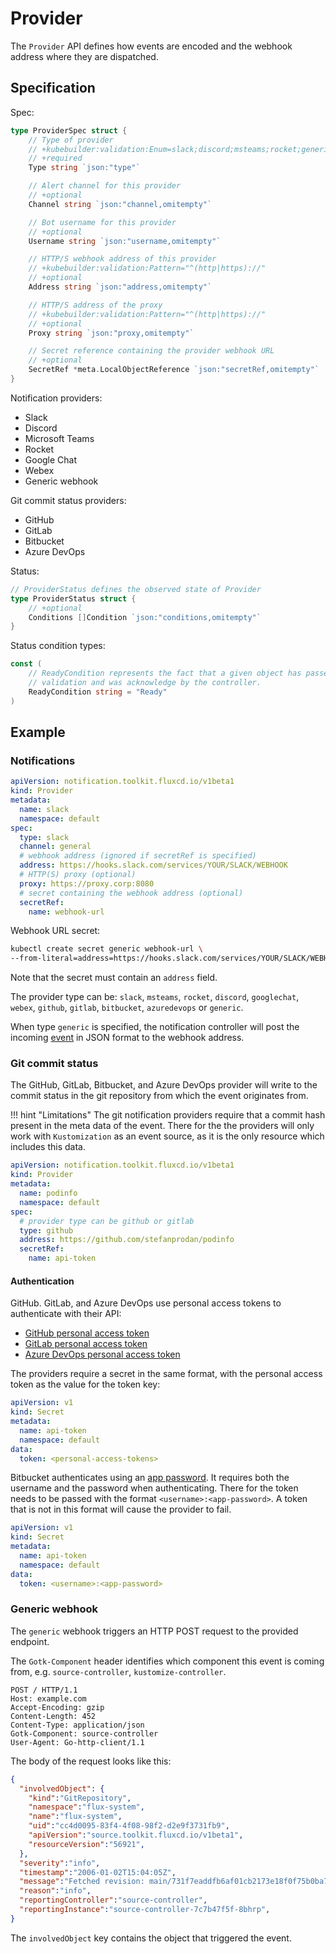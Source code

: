 # Provider

The `Provider` API defines how events are encoded and the webhook address where they are dispatched.

## Specification

Spec:

```go
type ProviderSpec struct {
	// Type of provider
	// +kubebuilder:validation:Enum=slack;discord;msteams;rocket;generic;github;gitlab;bitbucket;azuredevops;googlechat;webex
	// +required
	Type string `json:"type"`

	// Alert channel for this provider
	// +optional
	Channel string `json:"channel,omitempty"`

	// Bot username for this provider
	// +optional
	Username string `json:"username,omitempty"`

	// HTTP/S webhook address of this provider
	// +kubebuilder:validation:Pattern="^(http|https)://"
	// +optional
	Address string `json:"address,omitempty"`

	// HTTP/S address of the proxy
	// +kubebuilder:validation:Pattern="^(http|https)://"
	// +optional
	Proxy string `json:"proxy,omitempty"`

	// Secret reference containing the provider webhook URL
	// +optional
	SecretRef *meta.LocalObjectReference `json:"secretRef,omitempty"`
}
```

Notification providers:

* Slack
* Discord
* Microsoft Teams
* Rocket
* Google Chat
* Webex
* Generic webhook

Git commit status providers:

* GitHub
* GitLab
* Bitbucket
* Azure DevOps

Status:

```go
// ProviderStatus defines the observed state of Provider
type ProviderStatus struct {
	// +optional
	Conditions []Condition `json:"conditions,omitempty"`
}
```

Status condition types:

```go
const (
	// ReadyCondition represents the fact that a given object has passed
	// validation and was acknowledge by the controller.
	ReadyCondition string = "Ready"
)
```

## Example

### Notifications

```yaml
apiVersion: notification.toolkit.fluxcd.io/v1beta1
kind: Provider
metadata:
  name: slack
  namespace: default
spec:
  type: slack
  channel: general
  # webhook address (ignored if secretRef is specified)
  address: https://hooks.slack.com/services/YOUR/SLACK/WEBHOOK
  # HTTP(S) proxy (optional)
  proxy: https://proxy.corp:8080
  # secret containing the webhook address (optional)
  secretRef:
    name: webhook-url
```

Webhook URL secret:

```sh
kubectl create secret generic webhook-url \
--from-literal=address=https://hooks.slack.com/services/YOUR/SLACK/WEBHOOK
```

Note that the secret must contain an `address` field.

The provider type can be: `slack`, `msteams`, `rocket`, `discord`, `googlechat`, `webex`, `github`, `gitlab`, `bitbucket`, `azuredevops` or `generic`.

When type `generic` is specified, the notification controller will post the
incoming [event](event.md) in JSON format to the webhook address.

### Git commit status

The GitHub, GitLab, Bitbucket, and Azure DevOps provider will write to the
commit status in the git repository from which the event originates from.

!!! hint "Limitations"
    The git notification providers require that a commit hash present in the meta data
    of the event. There for the the providers will only work with `Kustomization` as an
    event source, as it is the only resource which includes this data.

```yaml
apiVersion: notification.toolkit.fluxcd.io/v1beta1
kind: Provider
metadata:
  name: podinfo
  namespace: default
spec:
  # provider type can be github or gitlab
  type: github
  address: https://github.com/stefanprodan/podinfo
  secretRef:
    name: api-token
```

#### Authentication

GitHub. GitLab, and Azure DevOps use personal access tokens to authenticate with their API:

- [GitHub personal access token](https://docs.github.com/en/free-pro-team@latest/github/authenticating-to-github/creating-a-personal-access-token)
- [GitLab personal access token](https://docs.gitlab.com/ee/user/profile/personal_access_tokens.html)
- [Azure DevOps personal access token](https://docs.microsoft.com/en-us/azure/devops/organizations/accounts/use-personal-access-tokens-to-authenticate?view=azure-devops&tabs=preview-page)

The providers require a secret in the same format, with the personal access token as the value for the token key:

```yaml
apiVersion: v1
kind: Secret
metadata:
  name: api-token
  namespace: default
data:
  token: <personal-access-tokens>
```

Bitbucket authenticates using an [app password](https://support.atlassian.com/bitbucket-cloud/docs/app-passwords/).
It requires both the username and the password when authenticating.
There for the token needs to be passed with the format `<username>:<app-password>`.
A token that is not in this format will cause the provider to fail.

```yaml
apiVersion: v1
kind: Secret
metadata:
  name: api-token
  namespace: default
data:
  token: <username>:<app-password>
```

### Generic webhook

The `generic` webhook triggers an HTTP POST request to the provided endpoint.

The `Gotk-Component` header identifies which component this event is coming
from, e.g. `source-controller`, `kustomize-controller`.

```
POST / HTTP/1.1
Host: example.com
Accept-Encoding: gzip
Content-Length: 452
Content-Type: application/json
Gotk-Component: source-controller
User-Agent: Go-http-client/1.1
```

The body of the request looks like this:

```json
{
  "involvedObject": {
    "kind":"GitRepository",
    "namespace":"flux-system",
    "name":"flux-system",
    "uid":"cc4d0095-83f4-4f08-98f2-d2e9f3731fb9",
    "apiVersion":"source.toolkit.fluxcd.io/v1beta1",
    "resourceVersion":"56921",
  },
  "severity":"info",
  "timestamp":"2006-01-02T15:04:05Z",
  "message":"Fetched revision: main/731f7eaddfb6af01cb2173e18f0f75b0ba780ef1",
  "reason":"info",
  "reportingController":"source-controller",
  "reportingInstance":"source-controller-7c7b47f5f-8bhrp",
}
```

The `involvedObject` key contains the object that triggered the event.
